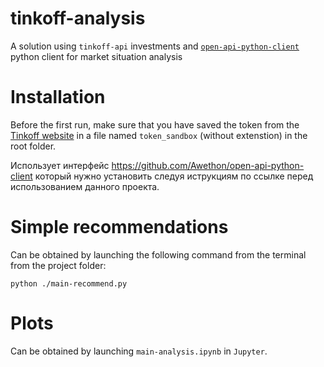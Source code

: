 # tinkoff-analysis
A solution using `tinkoff-api` investments and [`open-api-python-client`](https://github.com/Awethon/open-api-python-client) python client for market situation analysis


# Installation
Before the first run, make sure that you have saved the token from the
[Tinkoff website](https://www.tinkoff.ru/invest/settings/) in a file named `token_sandbox` (without extenstion)
in the root folder.

Использует интерфейс
https://github.com/Awethon/open-api-python-client
который нужно установить следуя иструкциям по ссылке перед использованием данного проекта.

# Simple recommendations
Can be obtained by launching the following command from
the terminal from the project folder:

`python ./main-recommend.py`

# Plots
Can be obtained by launching `main-analysis.ipynb` in `Jupyter`.
